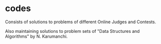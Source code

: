 # codes
Consists of solutions to problems of different Online Judges and Contests.

Also maintaining solutions to problem sets of "Data Structures and Algorithms" by N. Karumanchi.
